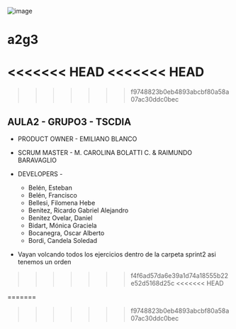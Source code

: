 ![image](https://user-images.githubusercontent.com/106482834/173272242-c04dcd97-20bb-49d2-bbb2-af90373b9cae.png)

# a2g3
<<<<<<< HEAD
<<<<<<< HEAD
=======
>>>>>>> f9748823b0eb4893abcbf80a58a07ac30ddc0bec

## AULA2 - GRUPO3 - TSCDIA

* PRODUCT OWNER - EMILIANO BLANCO

* SCRUM MASTER - M. CAROLINA BOLATTI C. & RAIMUNDO BARAVAGLIO

* DEVELOPERS - 
    *   Belén, Esteban
    *   Belén, Francisco
    *   Bellesi, Filomena Hebe
    *   Benitez, Ricardo Gabriel Alejandro
    *   Benitez Ovelar, Daniel
    *   Bidart, Mónica Graciela
    *   Bocanegra, Oscar Alberto
    *   Bordi, Candela Soledad   


* Vayan volcando todos los ejercicios dentro de la carpeta sprint2 asi tenemos un orden 
>>>>>>> f4f6ad57da6e39a1d74a18555b22e52d5168d25c
<<<<<<< HEAD

=======
>>>>>>> f9748823b0eb4893abcbf80a58a07ac30ddc0bec
